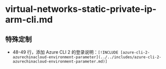 # virtual-networks-static-private-ip-arm-cli.md

## 特殊定制

* 48-49 行，添加 Azure CLI 2 的登录说明：`[!INCLUDE [azure-cli-2-azurechinacloud-environment-parameter](../../includes/azure-cli-2-azurechinacloud-environment-parameter.md)]`